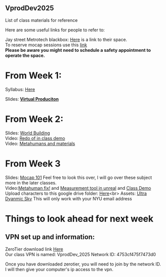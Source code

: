 ## VprodDev2025
List of class materials for reference

Here are some useful links for people to refer to: 

Jay street Metrotech blackbox: [Here](https://sites.google.com/nyu.edu/370jmediacommons/spaces/220-black-box?authuser=1) is a link to their space.<br>
To reserve mocap sessions use this [link](https://sites.google.com/nyu.edu/370jmediacommons/reservations/booking-tool?authuser=1)<br>
**Please be aware you might need to schedule a safety appointment to operate the space.**


# From Week 1: 

Syllabus: [Here](https://docs.google.com/document/d/1LeYeuDoQRd2f_TJg6ayZZYy4wki-EDQgmMgkkM2RFnE/edit?usp=drive_link)<br>

Slides: [**Virtual Produciton**](https://docs.google.com/presentation/d/1fDI8jPcFZmst3W_ILmKTFjr5RctDCmIJhkkogBsAcFQ/edit?usp=drive_link)<br>

# From Week 2: 

Slides: [World Building](https://docs.google.com/presentation/d/1rbc4WYezXQqK1gGvVjwPtUeRu9vaVOJ7ykW5i4nKNvk/edit?usp=drive_link)<br>
Video: [Redo of in class demo](https://drive.google.com/file/d/1DBGd7_uZfjn9Sa_dZE87uy0On3nhUcHl/view?usp=drive_link)<br>
Video: [Metahumans and materials](https://drive.google.com/file/d/17GkGALyaozoMoLPCwML4qUNqjSx6vw_w/view?usp=drive_link)<br>

# From Week 3

Slides: [Mocap 101](https://docs.google.com/presentation/d/1k9N6rjLF3REOI8JMUtV8bdAJ2a0V8Z2Tnc1Nc40BnUE/edit?slide=id.p#slide=id.p) Feel free to look this over, I will go over these subject more in the later classes.<br>
Video:[Metahuman fix!](https://drive.google.com/file/d/1RqGrQ_UsmXDLf9xO8vw8xrFtW__RyduV/view?usp=drive_link) and [Measurement tool in unreal](https://drive.google.com/file/d/1OdDAdM-jS4fHHCuKoGVNfSTao6c3CYqq/view?usp=drive_link) and [Class Demo](https://drive.google.com/file/d/1hKcLqsgng0yRgaMV9guezWtfteJ6p7Gc/view?usp=sharing)<br>
Upload characters to this google drive folder: [Here](https://drive.google.com/drive/u/1/folders/1kw2apc4DPQl-Ce0Q9f9T316w3_0Xy6__)<br>
Assets: [Ultra Dyanmic Sky](https://nyu.box.com/s/jg0yhbuovoiau7t7s7f064yux2jqr0pz) This will only work with your NYU email address<br>

# Things to look ahead for next week
## VPN set up and information:
ZeroTier download link [Here](https://www.zerotier.com/download/)<br>
Our class VPN is named: VprodDev_2025
Network ID: 4753cf475f7473d0

Once you have downloaded zerotier, you will need to join by the network ID. I will then give your computer's ip access to the vpn. 



